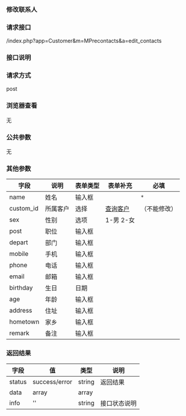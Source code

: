 ### **修改联系人**

### **请求接口**
/index.php?app=Customer&m=MPrecontacts&a=edit_contacts

### **接口说明**

### **请求方式**
post

### **浏览器查看**
无

### **公共参数** 
无

### **其他参数**
|字段       |说明            |表单类型|表单补充    |必填           |
| --------- |--------      |--------|------- |--------       |
|name      |姓名   |输入框 | | `*`         |
|custom_id |所属客户 |选择 |[查询客户](http://192.168.1.240/ranmufei/apps/wikis/pre_custom_search_like) |（不能修改） |
|sex       |性别     |选项 |1-男 2-女 | |
|post      |职位     |输入框 |||
|depart    |部门     |输入框 | | |
|mobile    |手机     |输入框 | | |
|phone     |电话     |输入框 | | |
|email     |邮箱     |输入框 | | |
|birthday  |生日     |日期 | | |
|age       |年龄     |输入框 | | |
|address   |住址     |输入框 | | | 
|hometown  |家乡     |输入框 | | |
|remark    |备注     |输入框| | |

### **返回结果**
|字段       |值             |类型    |说明           |
| --------- |--------      |--------|--------       |
|status     |success/error |string |返回结果         |
|data       |array         |array  | |
|info       | '' | string | 接口状态说明  |


